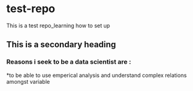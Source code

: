# test-repo
This is a test repo_learning how to set up
## This is a secondary heading
### Reasons i seek to be a data scientist are :
*to be able to use emperical analysis and understand complex relations amongst variable
